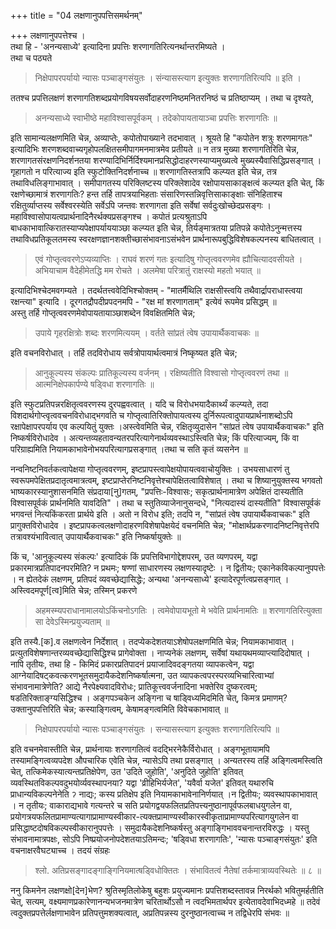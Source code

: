 +++
title = "04 लक्षणानुपपत्तिसमर्थनम्"

+++
 लक्षणानुपपत्तेश्च ।  
तथा हि - 'अनन्यसाध्ये' इत्यादिना प्रपत्तिः शरणागतिरित्यनर्थान्तरमिष्यते ।  
तथा च पठ्यते  
> निक्षेपापरपर्यायो न्यासः पञ्चाङ्गसंयुतः । संन्यासस्त्याग इत्युक्तः शरणागतिरित्यपि ॥ इति ।
 
ततश्च प्रपत्तिलक्षणं शरणागतिशब्दप्रयोगविषयसर्वोदाहरणनिष्ठमनितरनिष्ठं च प्रतिष्ठाप्यम् । तथा च दृश्यते, 
> अनन्यसाध्ये स्वाभीष्ठे महाविश्वासपूर्वकम् । तदेकोपायतायाञ्चा प्रपत्तिः शरणागतिः ॥

इति सामान्यलक्षणमिति चेन्न, अव्याप्तेः, कपोतोपाख्याने तदभावात् । श्रूयते हि "कपोतेन शत्रुः शरणमागतः" इत्यादिभिः शरणशब्दवाच्यगृहोपलक्षितसमीपागमनमात्रमेव प्रतीयते ॥ न तत्र मुख्या शरणागतिरिति चेन्न, शरणागतसंरक्षणनिदर्शनतया शरण्यादिभिर्निर्दिश्यमानप्रसिद्धोदाहरणस्याप्यमुख्यत्वे मुख्यस्यैवासिद्धिप्रसङ्गात् । गृहागतो न परित्याज्य इति स्फुटोक्तिनिदर्शनाच्च ॥ शरणागतिस्तत्रापि कल्प्यत इति चेन्न, तत्र तथाविधलिङ्गाभावात् । समीपागतस्य परिक्लिष्टस्य परिक्लेशादेव रक्षोपायसाकाङ्क्षत्वं कल्प्यत इति चेत्, किं रक्षणेच्छामात्रं शरणागतिः? हन्त तर्हि तापत्रयाभिहताः संसारिणस्तन्निवृत्तिसाकाङ्क्षाः संनिहिताश्च रक्षितुर्व्याप्तस्य सर्वेश्वरस्येति सर्वेऽपि जन्तवः शरणागता इति सर्वेषां सर्वदुःखोच्छेदप्रसङ्गः । महाविश्वासोपायत्वप्रार्थनादिनैरर्थक्यप्रसङ्गश्च । कपोतं प्रत्यश्रुताऽपि बाधकाभावात्किरातस्याप्यपेक्षापर्याययाञ्छा कल्प्यत इति चेन्न, तिर्यङ्मात्रतया प्रतिपन्ने कपोतेऽनुन्मत्तस्य तथाविधप्रतिकूलतमस्य स्वरक्षणज्ञानशक्तीच्छासंभावनाऽसंभवेन प्रार्थनारूपबुद्धिविशेषकल्पनस्य बाधितत्वात् ।

> एवं गोप्तृत्ववरणेऽप्यव्याप्तिः । राघवं शरणं गतः इत्यादिषु गोप्तृत्ववरणमेव ह्यौचित्यादवसीयते । 
> अभियाचाम वैदेहीमेतद्धि मम रोचते । अलमेषा परित्रातुं राक्षस्यो महतो भयात् ॥

इत्यादिभिश्चेदमवगम्यते । तदर्थतत्त्ववेदिभिश्चोक्तम् - "मातर्मैथिलि राक्षसीस्त्वयि तथैवार्द्रापराधास्त्वया रक्षन्त्या" इत्यादि । दूरगतद्रौपदीप्रपदनमपि - "रक्ष मां शरणागताम्" इत्येवं रूपमेव प्रसिद्धम् ॥  
अस्तु तर्हि गोप्तृत्ववरणमेवोपायतायाञ्छाशब्देन विवक्षितमिति चेन्न;   
> उपाये गृहरक्षित्रोः शब्दः शरणमित्ययम् । वर्तते सांप्रतं त्वेष उपायार्थैकवाचकः ॥

इति वचनविरोधात् । तर्हि तदविरोधाय सर्वत्रोपायार्थत्वमात्रं निष्कृष्यत इति चेन्न;  

> आनुकूल्यस्य संकल्पः प्रातिकूल्यस्य वर्जनम् । रक्षिष्यतीति विश्वासो गोप्तृत्ववरणं तथा ॥  
> आत्मनिक्षेपकार्पण्ये षड्विधा शरणागतिः ॥

इति स्फुटप्रतिपन्नरक्षितृत्ववरणस्य दुरपह्ववत्वात् । यदि च विरोधभयादैकार्थ्यं कल्प्यते, तदा विशदार्थगोप्त्वृत्ववचनविरोधाद्भगवति च गोप्तृत्वातिरिक्तोपायत्वस्य दुर्निरूपत्वादुपायप्रार्थनाशब्दोऽपि रक्षापेक्षापरपर्याय एव कल्पयितुं युक्तः ।अस्त्वेवमिति चेन्न, रक्षितृव्युदासेन "सांप्रतं त्वेष उपायार्थैकवाचकः" इति निष्कर्षविरोधादेव । अत्यन्तव्यहतावन्यतरपरित्यागेनार्थव्यवस्थाऽस्त्विति चेन्न; किं परित्याज्यम्, किं वा परिग्राह्यमिति नियामकाभावेनोभयपरित्यागप्रसङ्गात् ।तथा च सति कृतं व्यसनेन ॥

नन्वनिष्टनिवर्तकत्वापेक्षया गोप्तृत्ववरणम्, इष्टप्रापस्त्वापेक्षयोपायत्ववाचोयुक्तिः । उभयसाधारणं तु स्वरूपमपेक्षितप्रदातृत्वमात्रत्वम्, इष्टप्राप्तेरनिष्टनिवृत्तेश्चापेक्षितत्वाविशेषात् । तथा च शिष्यानुयुक्तस्य भगवतो भाष्यकारस्यानुशासनमिति संप्रदाया[नु]गतम्, "प्रपत्तिः-विश्वासः; सकृत्प्रार्थनामात्रेण अपेक्षितं दास्यतीति विश्वासपूर्वकं प्रार्थनमिति यावदिति" । तथा च स्तुतिव्याजेनानुसन्दधे, "नित्यदास्यं दास्यतीति" विश्वासपूर्वकं भगवन्तं नित्यकिंकरता प्रार्थये इति । अतो न विरोध इति; तदपि न, "सांप्रतं त्वेष उपायार्थैकवाचकः" इति प्रागुक्तविरोधादेव । इष्टप्रापकत्वलक्षणोदाहरणविशेषापेक्षयेदं वचनमिति चेन्न; "मोक्षार्थप्रकरणादनिष्टनिवृत्तेरपि तत्रावश्यंभावित्वात् उपायार्थैकवाचकः" इति निष्कर्षायुक्तेः ॥

किं च, 'आनुकूल्यस्य संकल्पः' इत्यादिकं किं प्रपत्तिविभागोद्देशपरम्, उत व्यणपरम्, यद्वा प्रकारमात्रप्रतिपादनपरमिति? न प्रथमः; षण्णां साधारणस्य लक्षणस्यादृष्टेः । न द्वितीयः; एकानेकविकल्पानुपपत्तेः । न ह्येतदेकं लक्षणम्, प्रतिपदं व्यवच्छेद्यासिद्धेः; अन्यथा 'अनन्यसाध्ये' इत्यादेरपूर्णत्वप्रसङ्गात् । अस्त्विदमपूर्ण[त्व]मिति चेन्न; तस्मिन् प्रकरणे 

> अहमस्म्यपराधानामालयोऽकिंचनोऽगतिः । त्वमेवोपायभूतो मे भवेति प्रार्थनामतिः ॥
> शरणागतिरित्युक्ता सा देवेऽस्मिन्प्रयुज्यताम् ॥
 
इति तस्यै.[क].व लक्षणत्वेन निर्देशात् । तदप्येकदेशतयाऽशेषोपलक्षणमिति चेन्न; नियामकाभावात् । प्रत्युतविशेषणान्तरव्यवच्छेद्यासिद्धिश्च प्रागेवोक्ता । नाप्यनेकं लक्षणम्, सर्वेषां यथायथमव्याप्त्यादिदोषात् । नापि तृतीयः, तथा हि - किमिदं प्रकारप्रतिपादनं प्रयाजादिवदङ्गतया व्यापकत्वेन, यद्वा आग्नेयादिषट्कवत्करणभूतसमुदायैकदेशनिष्कर्षात्मना, उत व्यापकत्वपरस्परव्यभिचारित्वाभ्यां संभावनामात्रेणेति? आद्ये नैरपेक्ष्यवादविरोधः; प्रातिकूत्त्ववर्जनादिना भक्तेरिव दुष्करत्वम्; षडतिरिक्ताङ्ग्यसिद्धिश्च । अङ्गपञ्चकेन अङ्गिना च षाड्विध्यमिदमिति चेत्, किमत्र प्रमाणम्? उक्तानुपपत्तिरिति चेन्न; कस्याङ्गित्वम्, केषामङ्गत्वमिति विवेचकाभावात् ॥  
> निक्षेपापरपर्यायो न्यासः पञ्चाङ्गसंयुतः । सन्यासस्त्याग इत्युक्तः शरणागतिरित्यपि ॥

इति वचनमेवास्तीति चेन्न, प्रार्थनायाः शरणागतित्वं वदद्भिरनेकैर्विरोधात् । अङ्गभूतायामपि तस्यामङ्गित्वव्यपदेश औपचारिक एवेति चेन्न, न्यासेऽपि तथा प्रसङ्गात् । अन्यतरस्य तहिं अङ्गित्वमस्त्विति चेत्, तत्किमेकस्यात्यन्तप्रतिक्षेपेण, उत 'उदिते जुहोति', 'अनुदिते जुहोति' इतिवत् व्यवस्थितविकल्पवदुभयोर्व्यवस्थापनया? यद्वा 'व्रीहिभिर्यजेत', 'यवैर्वा यजेत' इतिवत् यथारुचि प्राधान्यविकल्पनेनेति ॽ नाद्यः; कस्य प्रतिक्षेप इति नियामकाभावेनानिर्णयात् ।न द्वितीयः; व्यवस्थापकाभावात् । न तृतीयः; वाकाराद्यभावे गत्यन्तरे च सति प्रयोगद्वयफलितप्रतिपत्त्यनुष्ठानापूर्वफलबाधयुगलेन वा, प्रयोगत्रयफलितप्रामाण्यत्यागाप्रामाण्यस्वीकार-त्यक्तप्रामाण्यस्वीकारस्वीकृताप्रामाण्यपरित्यागयुगलेन वा प्रसिद्धाष्टदोषविकल्पस्वीकारानुपपत्तेः । समुदायैकदेशनिष्कर्षस्तु अङ्गाङ्गिभाववचनान्तरविरुद्धः । यस्तु संभावनामात्रपक्षः, सोऽपि निष्प्रयोजनोपदेशतयाऽतिमन्दः; 'षड्विधा शरणागतिः', 'न्यासः पञ्चाङ्गसंयुतः' इति वचनाक्षरवैघट्याच्च । तदयं संग्रहः 
> श्लो. अतिप्रसङ्गादङ्गाङ्गिनियमात्षड्विधोक्तितः । संभावितत्वं नैतेषां तर्कमात्राव्यवस्थितेः ॥ ८ ॥

ननु किमनेन लक्षणक्षो[देन]भेण? श्रुतिस्मृतिलोकेषु बहुशः प्रयुज्यमानः प्रपत्तिशब्दस्तावन्न निरर्थको भवितुमर्हतीति चेत्, सत्यम्, वक्ष्यमाणप्रकारेणानन्यभजनमात्रेण चरितार्थोऽसौ न त्वदभिमतार्थपर इत्येतावदेवाभिदध्महे ॥ तदेवं त्वदुक्तप्रपत्तेर्लक्षणाभावेन प्रतिपत्तुमशक्यत्वात्, अप्रतिपन्नस्य दुरनुष्ठानत्वाच्च न तद्विधेरपि संभवः ॥
